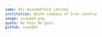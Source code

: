 ```yaml
---
name: Ali Asoodehfard jahromi
institution: Qeshm Company of Iran country
image: xsoodeh.png
quote: No Pain No gain.
github: xsoodeh
---
```

